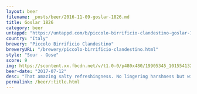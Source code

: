 ```yaml
---
layout: beer
filename: _posts/beer/2016-11-09-goslar-1826.md
title: Goslar 1826
category: beer
untappd: "https://untappd.com/b/piccolo-birrificio-clandestino-goslar-1826/1581005"
country: "Italy"
brewery: "Piccolo Birrificio Clandestino"
breweryURL: "/brewery/piccolo-birrificio-clandestino.html"
style: "Sour - Gose"
score: 9
img: https://scontent.xx.fbcdn.net/v/t1.0-0/p480x480/19905345_10155413270348745_3950345265141459091_n.jpg?_nc_cat=103&_nc_ht=scontent.xx&oh=4d97e011c538235964147d1bc61334bc&oe=5C80EB3D
beer-date: "2017-07-12"
desc: "That amazing salty refreshingness. No lingering harshness but with a slight saltiness left on your lips"
permalink: /beer/:title.html
---
```

